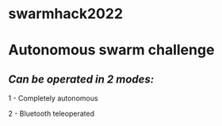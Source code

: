 # swarmhack2022


# Autonomous swarm challenge


## *Can be operated in 2 modes:*


   1 - Completely autonomous 
   
   
   2 - Bluetooth teleoperated 
